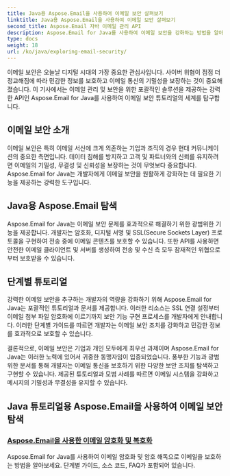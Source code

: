 ```yaml
---
title: Java용 Aspose.Email을 사용하여 이메일 보안 살펴보기
linktitle: Java용 Aspose.Email을 사용하여 이메일 보안 살펴보기
second_title: Aspose.Email 자바 이메일 관리 API
description: Aspose.Email for Java를 사용하여 이메일 보안을 강화하는 방법을 알아보세요. 단계별 튜토리얼과 모범 사례를 살펴보세요.
type: docs
weight: 18
url: /ko/java/exploring-email-security/
---
```


이메일 보안은 오늘날 디지털 시대의 가장 중요한 관심사입니다. 사이버 위협이 점점 더 정교해짐에 따라 민감한 정보를 보호하고 이메일 통신의 기밀성을 보장하는 것이 중요해졌습니다. 이 기사에서는 이메일 관리 및 보안을 위한 포괄적인 솔루션을 제공하는 강력한 API인 Aspose.Email for Java를 사용하여 이메일 보안 튜토리얼의 세계를 탐구합니다.

## 이메일 보안 소개

이메일 보안은 특히 이메일 서신에 크게 의존하는 기업과 조직의 경우 현대 커뮤니케이션의 중요한 측면입니다. 데이터 침해를 방지하고 고객 및 파트너와의 신뢰를 유지하려면 이메일의 기밀성, 무결성 및 신뢰성을 보장하는 것이 무엇보다 중요합니다. Aspose.Email for Java는 개발자에게 이메일 보안을 원활하게 강화하는 데 필요한 기능을 제공하는 강력한 도구입니다.

## Java용 Aspose.Email 탐색

Aspose.Email for Java는 이메일 보안 문제를 효과적으로 해결하기 위한 광범위한 기능을 제공합니다. 개발자는 암호화, 디지털 서명 및 SSL(Secure Sockets Layer) 프로토콜을 구현하여 전송 중에 이메일 콘텐츠를 보호할 수 있습니다. 또한 API를 사용하면 안전한 이메일 클라이언트 및 서버를 생성하여 전송 및 수신 측 모두 잠재적인 위협으로부터 보호받을 수 있습니다.

## 단계별 튜토리얼

강력한 이메일 보안을 추구하는 개발자의 역량을 강화하기 위해 Aspose.Email for Java는 포괄적인 튜토리얼과 문서를 제공합니다. 이러한 리소스는 SSL 연결 설정부터 이메일 첨부 파일 암호화에 이르기까지 보안 기능 구현 프로세스를 개발자에게 안내합니다. 이러한 단계별 가이드를 따르면 개발자는 이메일 보안 조치를 강화하고 민감한 정보를 효과적으로 보호할 수 있습니다.

결론적으로, 이메일 보안은 기업과 개인 모두에게 최우선 과제이며 Aspose.Email for Java는 이러한 노력에 있어서 귀중한 동맹자임이 입증되었습니다. 풍부한 기능과 광범위한 문서를 통해 개발자는 이메일 통신을 보호하기 위한 다양한 보안 조치를 탐색하고 구현할 수 있습니다. 제공된 튜토리얼과 모범 사례를 따르면 이메일 시스템을 강화하고 메시지의 기밀성과 무결성을 유지할 수 있습니다.

## Java 튜토리얼용 Aspose.Email을 사용하여 이메일 보안 탐색
### [Aspose.Email을 사용한 이메일 암호화 및 복호화](./email-encryption-and-decryption/)
Aspose.Email for Java를 사용하여 이메일 암호화 및 암호 해독으로 이메일을 보호하는 방법을 알아보세요. 단계별 가이드, 소스 코드, FAQ가 포함되어 있습니다.